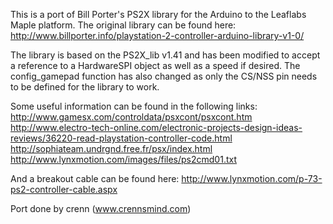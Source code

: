 This is a port of Bill Porter's PS2X library for the Arduino to the Leaflabs
Maple platform. The original library can be found here:
http://www.billporter.info/playstation-2-controller-arduino-library-v1-0/

The library is based on the PS2X_lib v1.41 and has been modified to accept a
reference to a HardwareSPI object as well as a speed if desired. The
config_gamepad function has also changed as only the CS/NSS pin needs to be
defined for the library to work.

Some useful information can be found in the following links:
http://www.gamesx.com/controldata/psxcont/psxcont.htm
http://www.electro-tech-online.com/electronic-projects-design-ideas-reviews/36220-read-playstation-controller-code.html
http://sophiateam.undrgnd.free.fr/psx/index.html
http://www.lynxmotion.com/images/files/ps2cmd01.txt

And a breakout cable can be found here:
http://www.lynxmotion.com/p-73-ps2-controller-cable.aspx

Port done by crenn (www.crennsmind.com)